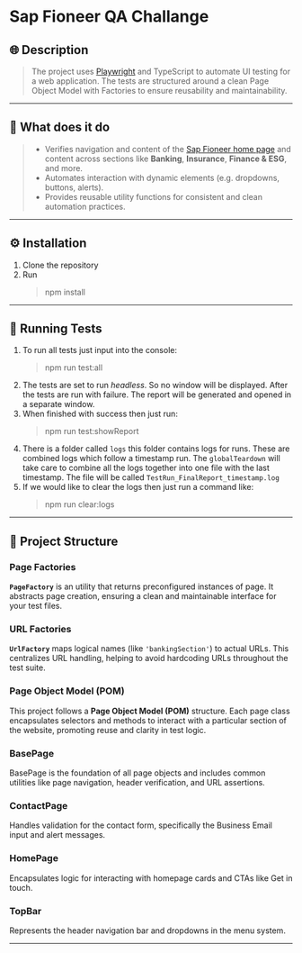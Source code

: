 # Sap Fioneer QA Challange

## 🌐 Description

> The project uses [Playwright](https://playwright.dev/) and TypeScript to automate UI testing for a web application. The tests are structured around a clean Page Object Model with Factories to ensure reusability and maintainability.

---

## 📌 What does it do

> - Verifies navigation and content of the [Sap Fioneer home page](https://www.sapfioneer.com') and content across sections like **Banking**, **Insurance**, **Finance & ESG**, and more.
> - Automates interaction with dynamic elements (e.g. dropdowns, buttons, alerts).
> - Provides reusable utility functions for consistent and clean automation practices.

---

## ⚙️ Installation

1. Clone the repository
2. Run
   > npm install

---

## 🚀 Running Tests

1. To run all tests just input into the console:
   > npm run test:all
2. The tests are set to run _headless_. So no window will be displayed.
   After the tests are run with failure. The report will be generated and opened in a separate window.
3. When finished with success then just run:
   > npm run test:showReport
4. There is a folder called `logs` this folder contains logs for runs. These are combined logs which follow a timestamp run. The `globalTeardown` will take care to combine all the logs together into one file with the last timestamp. The file will be called `TestRun_FinalReport_timestamp.log`
5. If we would like to clear the logs then just run a command like:
   > npm run clear:logs

---

## 🧱 Project Structure

### Page Factories

**`PageFactory`** is an utility that returns preconfigured instances of page. It abstracts page creation, ensuring a clean and maintainable interface for your test files.

### URL Factories

**`UrlFactory`** maps logical names (like `'bankingSection'`) to actual URLs. This centralizes URL handling, helping to avoid hardcoding URLs throughout the test suite.

### Page Object Model (POM)

This project follows a **Page Object Model (POM)** structure. Each page class encapsulates selectors and methods to interact with a particular section of the website, promoting reuse and clarity in test logic.

### BasePage

BasePage is the foundation of all page objects and includes common utilities like page navigation, header verification, and URL assertions.

### ContactPage

Handles validation for the contact form, specifically the Business Email input and alert messages.

### HomePage

Encapsulates logic for interacting with homepage cards and CTAs like Get in touch.

### TopBar

Represents the header navigation bar and dropdowns in the menu system.

---
